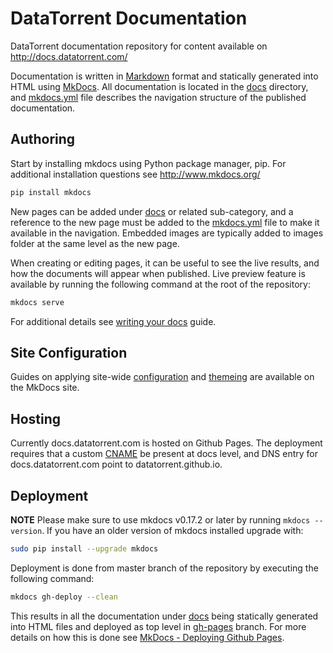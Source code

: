 # DataTorrent Documentation

DataTorrent documentation repository for content available on http://docs.datatorrent.com/

Documentation is written in [Markdown](https://guides.github.com/features/mastering-markdown/) format and statically generated into HTML using [MkDocs](http://www.mkdocs.org/).  All documentation is located in the [docs](docs) directory, and [mkdocs.yml](mkdocs.yml) file describes the navigation structure of the published documentation.

## Authoring

Start by installing mkdocs using Python package manager, pip.  For additional installation questions see http://www.mkdocs.org/

```bash
pip install mkdocs
```

New pages can be added under [docs](docs) or related sub-category, and a reference to the new page must be added to the [mkdocs.yml](mkdocs.yml) file to make it available in the navigation.  Embedded images are typically added to images folder at the same level as the new page.

When creating or editing pages, it can be useful to see the live results, and how the documents will appear when published.  Live preview feature is available by running the following command at the root of the repository:

```bash
mkdocs serve
```

For additional details see [writing your docs](http://www.mkdocs.org/user-guide/writing-your-docs/) guide.

## Site Configuration

Guides on applying site-wide [configuration](http://www.mkdocs.org/user-guide/configuration/) and [themeing](http://www.mkdocs.org/user-guide/styling-your-docs/) are available on the MkDocs site.

## Hosting

Currently docs.datatorrent.com is hosted on Github Pages.  The deployment requires that a custom [CNAME](docs/CNAME) be present at docs level, and DNS entry for docs.datatorrent.com point to datatorrent.github.io.

## Deployment

**NOTE** Please make sure to use mkdocs v0.17.2 or later by running `mkdocs --version`.  If you have an older version of mkdocs installed upgrade with:

```bash
sudo pip install --upgrade mkdocs
```

Deployment is done from master branch of the repository by executing the following command:

```bash
mkdocs gh-deploy --clean
```

This results in all the documentation under [docs](docs) being statically generated into HTML files and deployed as top level in [gh-pages](https://github.com/DataTorrent/docs/tree/gh-pages) branch.  For more details on how this is done see [MkDocs - Deploying Github Pages](http://www.mkdocs.org/user-guide/deploying-your-docs/#github-pages).



